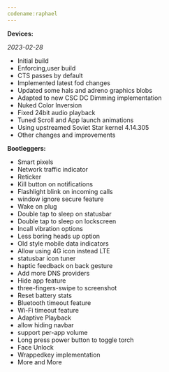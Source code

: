 ```yaml
---
codename:raphael
---
```


**Devices:**

*2023-02-28*

- Initial build
- Enforcing,user build
- CTS passes by default
- Implemented latest fod changes
- Updated some hals and adreno graphics blobs
- Adapted to new CSC DC Dimming implementation 
- Nuked Color Inversion
- Fixed 24bit audio playback
- Tuned Scroll and App launch animations
- Using upstreamed Soviet Star kernel 4.14.305
- Other changes and improvements


**Bootleggers:**

- Smart pixels
- Network traffic indicator
- Reticker
- Kill button on notifications
- Flashlight blink on incoming calls
- window ignore secure feature
- Wake on plug
- Double tap to sleep on statusbar
- Double tap to sleep on lockscreen
- Incall vibration options
- Less boring heads up option
- Old style mobile data indicators
- Allow using 4G icon instead LTE
- statusbar icon tuner
- haptic feedback on back gesture
- Add more DNS providers
- Hide app feature
- three-fingers-swipe to screenshot
- Reset battery stats
- Bluetooth timeout feature
- Wi-Fi timeout feature
- Adaptive Playback
- allow hiding navbar
- support per-app volume
- Long press power button to toggle torch
- Face Unlock
- Wrappedkey implementation
- More and More
